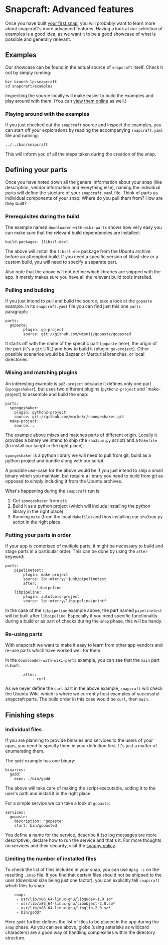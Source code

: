 # Snapcraft: Advanced features

Once you have built [your first snap](your-first-snap.md), you will probably
want to learn more about snapcraft's more advanced features. Having a look at 
our selection of examples is a good idea, as we want it to be a good showcase 
of what is possible and generally relevant.

## Examples

Our showcase can be found in the actual source of `snapcraft` itself. Check 
it out by simply running:

	bzr branch lp:snapcraft
	cd snapcraft/examples

Inspecting the source locally will make easier to build the examples and 
play around with them. (You can 
[view them online](https://bazaar.launchpad.net/~snappy-dev/snapcraft/core/files/head:/examples/)
as well.)

### Playing around with the examples

If you just checked out the `snapcraft` source and inspect the examples, you
can start off your explorations by reading the accompanying `snapcraft.yaml`
file and running:

	../../bin/snapcraft

This will inform you of all the steps taken during the creation of the snap.

## Defining your parts

Once you have noted down all the general information about your snap
(like description, vendor information and everything else), naming
the individual parts will define the stucture of your `snapcraft.yaml` file.
Think of parts as individual components of your snap: Where do you pull them
from? How are they built? 

### Prerequisites during the build

The example named `downloader-with-wiki-parts` shows how very easy you can
make sure that the relevant build dependencies are installed:

	build-packages: [libssl-dev]

The above will install the `libssl-dev` package from the Ubuntu archive before
an attempted build. If you need a specific version of libssl-dev or a custom 
build, you will need to specify a separate part.

Also note that the above will not define which libraries are shipped with the
app. It merely makes sure you have all the relevant build tools installed.


### Pulling and building

If you just intend to pull and build the source, take a look at the `gopaste`
example. In its `snapcraft.yaml` file you can find just this one `parts` 
paragraph:

	parts:
 	  gopaste:
    	    plugin: go-project
            source: git://github.com/wisnij/gopaste/gopasted

It starts off with the name of the specific part (`gopaste` here), the origin
of the part (it's a `git` URL) and how to build it (plugin: `go-project`).
Other possible scenarios would be Bazaar or Mercurial branches, or local
directories.

### Mixing and matching plugins

An interesting example is `py2-project` because it defines only one part
(`spongeshaker`), but uses two different plugins (`python2-project` and 
`make-project) to assemble and build the snap:

	parts:
  	  spongeshaker:
	    plugin: python2-project
	    source: git://github.com/markokr/spongeshaker.git
	  make-project:
	    source: .

The example above mixes and matches parts of different origin. Locally it
provides a binary we intend to ship (the `sha3sum.py` script) and a 
`Makefile` (to install our script in the right place).

`spongeshaker` is a python library we will need to pull from git, build as
a python project and bundle along with our script.

A possible use-case for the above would be if you just intend to ship a small
binary which you maintain, but require a library you need to build from git
as opposed to simply including it from the Ubuntu archives.

What's happening during the `snapcraft` run is: 

1. Get `spongeshaker` from `git`.
1. Build it as a python project (which will include installing the python 
   library in the right place).
1. Running `make` (from the local `Makefile`) and thus installing our 
   `sha3sum.py` script in the right place.

### Putting your parts in order

If your app is comprised of multiple parts, it might be necessary to build 
and stage parts in a particular order. This can be done by using the `after`
keyword:

	parts:
	    pipelinetest:
	        plugin: make-project
	        source: lp:~mterry/+junk/pipelinetest
	        after:
	            - libpipeline
	    libpipeline:
	        plugin: autotools-project
	        source: lp:~mterry/libpipeline/printf


In the case of the `libpipeline` example above, the part named `pipelinetest`
will be built after `libpipeline`. Especially if you need specific 
functionality during a build or as part of checks during the `snap` phase,
this will be handy.

### Re-using parts

With snapcraft we want to make it easy to learn from other app vendors and
re-use parts which have worked well for them.

In the `downloader-with-wiki-parts` example, you can see that the `main` 
part is built:

	        after:
	            - curl

As we never define the `curl` part in the above example, `snapcraft` will
check the Ubuntu Wiki, which is where we currently host examples of 
successful snapcraft parts. The build order in this case would be `curl`,
then `main`.


## Finishing steps

### Individual files

If you are planning to provide binaries and services to the users of your
apps, you need to specify them in your definition first. It's just a matter 
of enumerating them.

The `godd` example has one binary:

	binaries:
	  godd:
	    exec: ./bin/godd

The above will take care of making the script executable, adding it to the
user's path and install it in the right place.

For a simple service we can take a look at `gopaste`:

	services:
	  gopaste:
	    description: "gopaste"
	    start: bin/gopasted

You define a name for the service, describe it (so log messages are more 
descriptive), declare how to run the service and that's it. For more 
thoughts on services and their security, visit the
[snappy policy](https://developer.ubuntu.com/en/snappy/guides/security-policy/).


### Limiting the number of installed files

To check the list of files included in your snap, you can use `dpkg -c` on 
the resulting `.snap` file. If you find that certain files should not be
shipped to the user (download size being just one factor), you can 
explicitly tell `snapcraft` which files to snap:

	    snap:
	     - usr/lib/x86_64-linux-gnu/libgudev-1.0.so*
	     - usr/lib/x86_64-linux-gnu/libobject-2.0.so*
	     - usr/lib/x86_64-linux-gnu/libglib-2.0.so*
	     - bin/godd*

Here `godd` further defines the list of files to be placed in the app
during the `snap` phase. As you can see above, globs (using asterisks as
wildcard characters) are a good way of handling complexities within the
directory structure.

